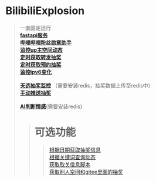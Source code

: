 # BilibiliExplosion
>一直固定运行\
[__fastapi服务__](fastapi接口/请求代理_ver_database_fastapi.py)\
[__哔哩哔哩粉丝勋章助手__](github/哔哩哔哩粉丝勋章助手/main.py)\
[__监控up主空间动态__](grpc获取动态/src/监控up动态/bili_dynamic_monitor.py)\
[__定时获取转发抽奖__](opus新版官方抽奖/转发抽奖/定时获取所有动态以及发布充电和官方抽奖专栏.py)\
[__定时获取预约抽奖__](opus新版官方抽奖/预约抽奖/定时提交预约抽奖.py)\
[__监控ipv6变化__](K:/python测试专用/光猫测试/一键修改squidconfig.py)\
> \
[__天选抽奖监控__](K:\Bili_live_monitor\src\monitor.py) （需要安装redis，抽奖数据上传至redis中）\
[__手动推送抽奖__](K:\Bili_live_monitor\src\手动推送抽奖.py)\
> \
[__AI判断情感__](utl/机器学习/情感分析/情感分析.py)(需要安装redis)
>># __可选功能__
> >>[根据日期获取抽奖信息](grpc获取动态\src\根据日期获取抽奖动态\getLotDynSortByDate.py)\
[根据关键词查询动态](grpc获取动态\src\获取特殊关键词动态\getKeyWordDynDetail.py)\
[获取取关信息脚本](取关脚本\获取取关列表.py)\
[获取别人空间和gitee里面的抽奖](github/my_operator/bili_upload/get_bili_upload.py)